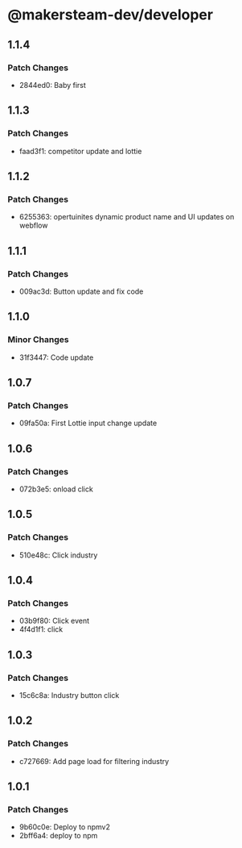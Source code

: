 # @makersteam-dev/developer

## 1.1.4

### Patch Changes

- 2844ed0: Baby first

## 1.1.3

### Patch Changes

- faad3f1: competitor update and lottie

## 1.1.2

### Patch Changes

- 6255363: opertuinites dynamic product name and UI updates on webflow

## 1.1.1

### Patch Changes

- 009ac3d: Button update and fix code

## 1.1.0

### Minor Changes

- 31f3447: Code update

## 1.0.7

### Patch Changes

- 09fa50a: First Lottie input change update

## 1.0.6

### Patch Changes

- 072b3e5: onload click

## 1.0.5

### Patch Changes

- 510e48c: Click industry

## 1.0.4

### Patch Changes

- 03b9f80: Click event
- 4f4d1f1: click

## 1.0.3

### Patch Changes

- 15c6c8a: Industry button click

## 1.0.2

### Patch Changes

- c727669: Add page load for filtering industry

## 1.0.1

### Patch Changes

- 9b60c0e: Deploy to npmv2
- 2bff6a4: deploy to npm
